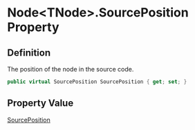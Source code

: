 # Node&lt;TNode&gt;.SourcePosition Property
## Definition

The position of the node in the source code.

```c#
public virtual SourcePosition SourcePosition { get; set; }
```

## Property Value

[SourcePosition](MrKWatkins.Ast.Position.SourcePosition.md)
